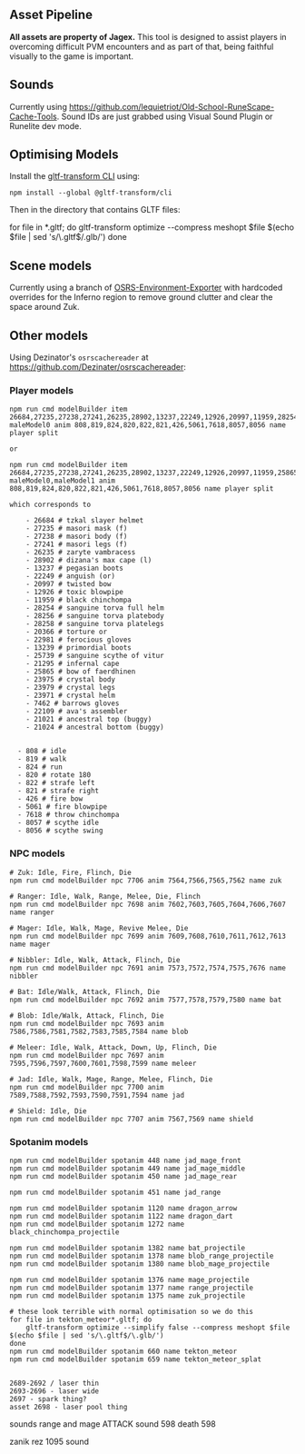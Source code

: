 ## Asset Pipeline

**All assets are property of Jagex.** This tool is designed to assist players in overcoming difficult PVM encounters and as part of that, being faithful visually to the game is important.

## Sounds

Currently using https://github.com/lequietriot/Old-School-RuneScape-Cache-Tools. Sound IDs are just grabbed using Visual Sound Plugin or Runelite dev mode.

## Optimising Models

Install the [gltf-transform CLI](https://gltf-transform.dev/) using:

    npm install --global @gltf-transform/cli

Then in the directory that contains GLTF files:

for file in *.gltf; do
    gltf-transform optimize --compress meshopt $file $(echo $file | sed 's/\.gltf$/\.glb/')
done

## Scene models

Currently using a branch of [OSRS-Environment-Exporter](https://github.com/Supalosa/OSRS-Environment-Exporter/pull/1) with hardcoded overrides for the Inferno region to remove ground clutter and clear the space around Zuk.

## Other models

Using Dezinator's `osrscachereader` at https://github.com/Dezinater/osrscachereader:

### Player models

    npm run cmd modelBuilder item 26684,27235,27238,27241,26235,28902,13237,22249,12926,20997,11959,28254,28256,28258,20366,22981,13239,25739,21295 maleModel0 anim 808,819,824,820,822,821,426,5061,7618,8057,8056 name player split
    
    or

    npm run cmd modelBuilder item 26684,27235,27238,27241,26235,28902,13237,22249,12926,20997,11959,25865,23975,23979,23971,7462,22109,21021,21024 maleModel0,maleModel1 anim 808,819,824,820,822,821,426,5061,7618,8057,8056 name player split

    which corresponds to

        - 26684 # tzkal slayer helmet
        - 27235 # masori mask (f)
        - 27238 # masori body (f)
        - 27241 # masori legs (f)
        - 26235 # zaryte vambracess
        - 28902 # dizana's max cape (l)
        - 13237 # pegasian boots
        - 22249 # anguish (or)
        - 20997 # twisted bow
        - 12926 # toxic blowpipe
        - 11959 # black chinchompa
        - 28254 # sanguine torva full helm
        - 28256 # sanguine torva platebody
        - 28258 # sanguine torva platelegs
        - 20366 # torture or
        - 22981 # ferocious gloves
        - 13239 # primordial boots
        - 25739 # sanguine scythe of vitur
        - 21295 # infernal cape
        - 25865 # bow of faerdhinen
        - 23975 # crystal body
        - 23979 # crystal legs
        - 23971 # crystal helm
        - 7462 # barrows gloves
        - 22109 # ava's assembler
        - 21021 # ancestral top (buggy)
        - 21024 # ancestral bottom (buggy)


      - 808 # idle
      - 819 # walk
      - 824 # run
      - 820 # rotate 180
      - 822 # strafe left
      - 821 # strafe right
      - 426 # fire bow
      - 5061 # fire blowpipe
      - 7618 # throw chinchompa
      - 8057 # scythe idle
      - 8056 # scythe swing

### NPC models

    # Zuk: Idle, Fire, Flinch, Die
    npm run cmd modelBuilder npc 7706 anim 7564,7566,7565,7562 name zuk

    # Ranger: Idle, Walk, Range, Melee, Die, Flinch
    npm run cmd modelBuilder npc 7698 anim 7602,7603,7605,7604,7606,7607 name ranger

    # Mager: Idle, Walk, Mage, Revive Melee, Die
    npm run cmd modelBuilder npc 7699 anim 7609,7608,7610,7611,7612,7613 name mager

    # Nibbler: Idle, Walk, Attack, Flinch, Die
    npm run cmd modelBuilder npc 7691 anim 7573,7572,7574,7575,7676 name nibbler

    # Bat: Idle/Walk, Attack, Flinch, Die
    npm run cmd modelBuilder npc 7692 anim 7577,7578,7579,7580 name bat

    # Blob: Idle/Walk, Attack, Flinch, Die
    npm run cmd modelBuilder npc 7693 anim 7586,7586,7581,7582,7583,7585,7584 name blob

    # Meleer: Idle, Walk, Attack, Down, Up, Flinch, Die
    npm run cmd modelBuilder npc 7697 anim 7595,7596,7597,7600,7601,7598,7599 name meleer

    # Jad: Idle, Walk, Mage, Range, Melee, Flinch, Die
    npm run cmd modelBuilder npc 7700 anim 7589,7588,7592,7593,7590,7591,7594 name jad

    # Shield: Idle, Die
    npm run cmd modelBuilder npc 7707 anim 7567,7569 name shield

### Spotanim models

    npm run cmd modelBuilder spotanim 448 name jad_mage_front
    npm run cmd modelBuilder spotanim 449 name jad_mage_middle
    npm run cmd modelBuilder spotanim 450 name jad_mage_rear

    npm run cmd modelBuilder spotanim 451 name jad_range

    npm run cmd modelBuilder spotanim 1120 name dragon_arrow
    npm run cmd modelBuilder spotanim 1122 name dragon_dart
    npm run cmd modelBuilder spotanim 1272 name black_chinchompa_projectile

    npm run cmd modelBuilder spotanim 1382 name bat_projectile
    npm run cmd modelBuilder spotanim 1378 name blob_range_projectile
    npm run cmd modelBuilder spotanim 1380 name blob_mage_projectile

    npm run cmd modelBuilder spotanim 1376 name mage_projectile
    npm run cmd modelBuilder spotanim 1377 name range_projectile
    npm run cmd modelBuilder spotanim 1375 name zuk_projectile

    # these look terrible with normal optimisation so we do this
    for file in tekton_meteor*.gltf; do
        gltf-transform optimize --simplify false --compress meshopt $file $(echo $file | sed 's/\.gltf$/\.glb/')
    done
    npm run cmd modelBuilder spotanim 660 name tekton_meteor
    npm run cmd modelBuilder spotanim 659 name tekton_meteor_splat


    2689-2692 / laser thin
    2693-2696 - laser wide
    2697 - spark thing?
    asset 2698 - laser pool thing

sounds
range and mage ATTACK  sound 598
death 598

zanik rez 1095 sound